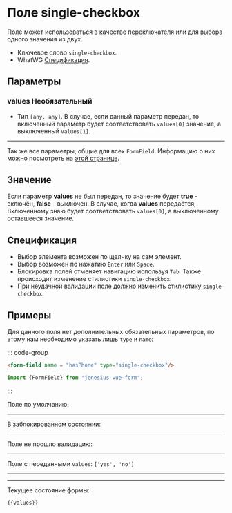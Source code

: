 <script setup>
import {FormField, Form, useFormValues} from '../../../src';

const form = new Form();
const values = useFormValues(form)

</script>

# Поле single-checkbox

Поле может использоваться в качестве переключателя или для выбора одного значения
из двух.

- Ключевое слово `single-checkbox`.
- WhatWG [Спецификация](https://html.spec.whatwg.org/multipage/input.html#checkbox-state-(type=checkbox)).

## Параметры

### values <Badge type = "info">Необязательный</Badge>

- Тип `[any, any]`.
В случае, если данный параметр передан, то включенный параметр будет соответствовать `values[0]`
значение, а выключенный `values[1]`.
____ 

Так же все параметры, общие для всех `FormField`. Информацию о них можно посмотреть на [этой странице](./form-field.md#params).

## Значение

Если параметр **values** не был передан, то значение будет **true** - включён, **false** - выключен.
В случае, когда **values** передаётся, Включенному знаю будет соответствовать `values[0]`,
а выключенному оставшееся значение.

## Спецификация

- Выбор элемента возможен по щелчку на сам элемент.
- Выбор возможен по нажатию `Enter` или `Space`.
- Блокировка полей отменяет навигацию используя `Tab`.
Также происходит изменение стилистики `single-checkbox`.
- При неудачной валидации поле должно изменить стилистику `single-checkbox`. 

## Примеры

Для данного поля нет дополнительных обязательных параметров, по этому нам необходимо
указать лишь `type` и `name`:

::: code-group

```html
<form-field name = "hasPhone" type="single-checkbox"/>
```

```ts
import {FormField} from "jenesius-vue-form";

```

:::

Поле по умолчанию:
<FormField  type = "single-checkbox" name = "isAdmin" label = "Это администратор" />

____

В заблокированном состоянии: 
<FormField disabled type = "single-checkbox" name = "isAdmin" label = "Заблокированное" />

____

Поле не прошло валидацию:
<FormField :errors = "['Seleact this fields']" type = "single-checkbox" name = "isAdmin" label = "С ошибкой" />

____

Поле с переданными `values`: ```['yes', 'no']```
<FormField :values = "['yes', 'no']" type = "single-checkbox" name = "isAdmin" label = "С переданными values" />
_____




----
Текущее состояние формы:
```ts-vue
{{values}}
```